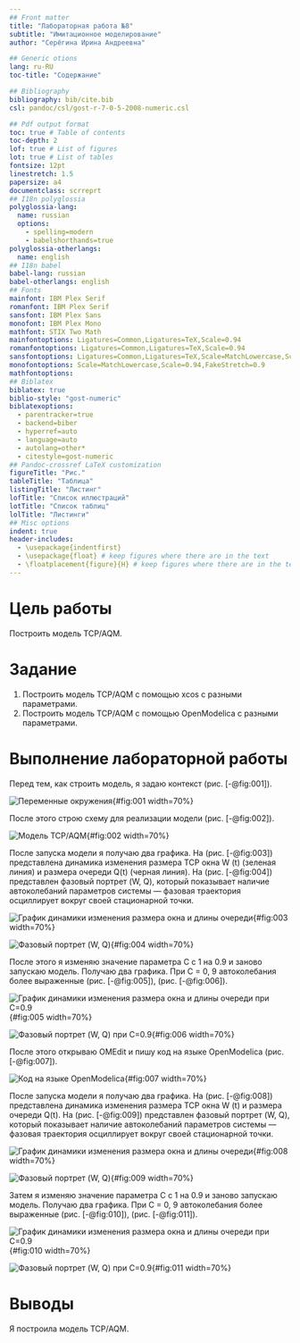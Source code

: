 ```yaml
---
## Front matter
title: "Лабораторная работа №8"
subtitle: "Имитационное моделирование"
author: "Серёгина Ирина Андреевна"

## Generic otions
lang: ru-RU
toc-title: "Содержание"

## Bibliography
bibliography: bib/cite.bib
csl: pandoc/csl/gost-r-7-0-5-2008-numeric.csl

## Pdf output format
toc: true # Table of contents
toc-depth: 2
lof: true # List of figures
lot: true # List of tables
fontsize: 12pt
linestretch: 1.5
papersize: a4
documentclass: scrreprt
## I18n polyglossia
polyglossia-lang:
  name: russian
  options:
	- spelling=modern
	- babelshorthands=true
polyglossia-otherlangs:
  name: english
## I18n babel
babel-lang: russian
babel-otherlangs: english
## Fonts
mainfont: IBM Plex Serif
romanfont: IBM Plex Serif
sansfont: IBM Plex Sans
monofont: IBM Plex Mono
mathfont: STIX Two Math
mainfontoptions: Ligatures=Common,Ligatures=TeX,Scale=0.94
romanfontoptions: Ligatures=Common,Ligatures=TeX,Scale=0.94
sansfontoptions: Ligatures=Common,Ligatures=TeX,Scale=MatchLowercase,Scale=0.94
monofontoptions: Scale=MatchLowercase,Scale=0.94,FakeStretch=0.9
mathfontoptions:
## Biblatex
biblatex: true
biblio-style: "gost-numeric"
biblatexoptions:
  - parentracker=true
  - backend=biber
  - hyperref=auto
  - language=auto
  - autolang=other*
  - citestyle=gost-numeric
## Pandoc-crossref LaTeX customization
figureTitle: "Рис."
tableTitle: "Таблица"
listingTitle: "Листинг"
lofTitle: "Список иллюстраций"
lotTitle: "Список таблиц"
lolTitle: "Листинги"
## Misc options
indent: true
header-includes:
  - \usepackage{indentfirst}
  - \usepackage{float} # keep figures where there are in the text
  - \floatplacement{figure}{H} # keep figures where there are in the text
---
```


# Цель работы

Построить модель TCP/AQM.

# Задание

1. Построить модель TCP/AQM с помощью xcos с разными параметрами.
2. Построить модель TCP/AQM с помощью OpenModelica с разными параметрами.

# Выполнение лабораторной работы

Перед тем, как строить модель, я задаю контекст (рис. [-@fig:001]).

![Переменные окружения](image/1.png){#fig:001 width=70%}

После этого строю схему для реализации модели (рис. [-@fig:002]).

![Модель TCP/AQM](image/2.png){#fig:002 width=70%}

После запуска модели я получаю два графика. На (рис. [-@fig:003]) представлена динамика изменения размера TCP окна W (t) (зеленая
линия) и размера очереди Q(t) (черная линия).
На (рис. [-@fig:004]) представлен фазовый портрет (W, Q), который показывает наличие
автоколебаний параметров системы — фазовая траектория осциллирует вокруг своей
стационарной точки.

![График динамики изменения размера окна и длины очереди](image/3.png){#fig:003 width=70%}

![Фазовый портрет (W, Q)](image/4.png){#fig:004 width=70%}

После этого я изменяю значение параметра С с 1 на 0.9 и заново запускаю модель. Получаю два графика. 
При C = 0, 9 автоколебания более выраженные (рис. [-@fig:005]), (рис. [-@fig:006]).

![График динамики изменения размера окна и длины очереди при С=0.9](image/5.png){#fig:005 width=70%}

![Фазовый портрет (W, Q) при С=0.9](image/6.png){#fig:006 width=70%}

После этого открываю OMEdit и пишу код на языке OpenModelica (рис. [-@fig:007]).

![Код на языке OpenModelica](image/7.png){#fig:007 width=70%}

После запуска модели я получаю два графика. На (рис. [-@fig:008]) представлена динамика изменения размера TCP окна W (t) и размера очереди Q(t).
На (рис. [-@fig:009]) представлен фазовый портрет (W, Q), который показывает наличие
автоколебаний параметров системы — фазовая траектория осциллирует вокруг своей
стационарной точки.

![График динамики изменения размера окна и длины очереди](image/8.png){#fig:008 width=70%}

![Фазовый портрет (W, Q)](image/9.png){#fig:009 width=70%}

Затем я изменяю значение параметра С с 1 на 0.9 и заново запускаю модель. Получаю два графика. 
При C = 0, 9 автоколебания более выраженные (рис. [-@fig:010]), (рис. [-@fig:011]).

![График динамики изменения размера окна и длины очереди при С=0.9](image/10.png){#fig:010 width=70%}

![Фазовый портрет (W, Q) при С=0.9](image/11.png){#fig:011 width=70%}


# Выводы

Я построила модель TCP/AQM.


